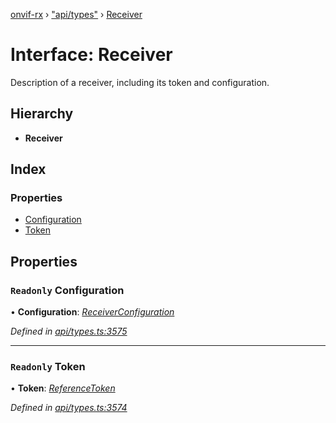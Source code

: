 [onvif-rx](../README.md) › ["api/types"](../modules/_api_types_.md) › [Receiver](_api_types_.receiver.md)

# Interface: Receiver

Description of a receiver, including its token and configuration.

## Hierarchy

* **Receiver**

## Index

### Properties

* [Configuration](_api_types_.receiver.md#readonly-configuration)
* [Token](_api_types_.receiver.md#readonly-token)

## Properties

### `Readonly` Configuration

• **Configuration**: *[ReceiverConfiguration](_api_types_.receiverconfiguration.md)*

*Defined in [api/types.ts:3575](https://github.com/patrickmichalina/onvif-rx/blob/3e9b152/src/api/types.ts#L3575)*

___

### `Readonly` Token

• **Token**: *[ReferenceToken](../modules/_api_types_.md#referencetoken)*

*Defined in [api/types.ts:3574](https://github.com/patrickmichalina/onvif-rx/blob/3e9b152/src/api/types.ts#L3574)*
